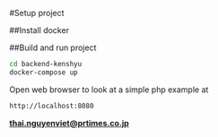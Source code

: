 #Setup project

##Install docker

##Build and run project
```sh
cd backend-kenshyu
docker-compose up
```

Open web browser to look at a simple php example at
```sh
http://localhost:8080
```

**thai.nguyenviet@prtimes.co.jp**

